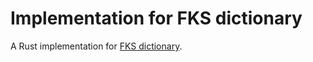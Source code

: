 # Implementation for FKS dictionary

A Rust implementation for [FKS dictionary](#https://dl.acm.org/doi/10.1145/828.1884).